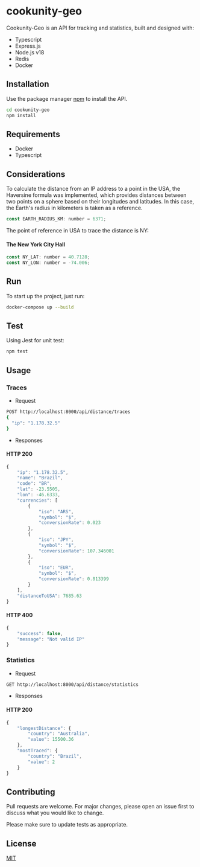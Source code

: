 # cookunity-geo

Cookunity-Geo is an API for tracking and statistics, built and designed with:

- Typescript
- Express.js
- Node.js v18
- Redis
- Docker

## Installation

Use the package manager [npm](https://www.npmjs.com/) to install the API.

```bash
cd cookunity-geo
npm install
```

## Requirements

- Docker
- Typescript

## Considerations

To calculate the distance from an IP address to a point in the USA, the Haversine formula was implemented, which provides distances between two points on a sphere based on their longitudes and latitudes. In this case, the Earth's radius in kilometers is taken as a reference.

```javascript
const EARTH_RADIUS_KM: number = 6371;
```

The point of reference in USA to trace the distance is NY:

#### The New York City Hall

```javascript
const NY_LAT: number = 40.7128;
const NY_LON: number = -74.006;
```

## Run

To start up the project, just run:

```bash
docker-compose up --build
```

## Test

Using Jest for unit test:

```bash
npm test
```

## Usage

### Traces

- Request

```bash
POST http://localhost:8000/api/distance/traces
{
  "ip": "1.178.32.5"
}
```

- Responses

#### HTTP 200

```javascript
{
    "ip": "1.178.32.5",
    "name": "Brazil",
    "code": "BR",
    "lat": -23.5505,
    "lon": -46.6333,
    "currencies": [
        {
            "iso": "ARS",
            "symbol": "$",
            "conversionRate": 0.023
        },
        {
            "iso": "JPY",
            "symbol": "$",
            "conversionRate": 107.346001
        },
        {
            "iso": "EUR",
            "symbol": "$",
            "conversionRate": 0.813399
        }
    ],
    "distanceToUSA": 7685.63
}
```

#### HTTP 400

```javascript
{
    "success": false,
    "message": "Not valid IP"
}
```

### Statistics

- Request

```bash
GET http://localhost:8000/api/distance/statistics
```

- Responses

#### HTTP 200

```javascript
{
    "longestDistance": {
        "country": "Australia",
        "value": 15500.36
    },
    "mostTraced": {
        "country": "Brazil",
        "value": 2
    }
}
```

## Contributing

Pull requests are welcome. For major changes, please open an issue first
to discuss what you would like to change.

Please make sure to update tests as appropriate.

## License

[MIT](https://choosealicense.com/licenses/mit/)

